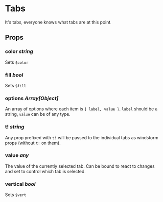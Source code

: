 # Tabs
It's tabs, everyone knows what tabs are at this point.

## Props

### color _string_
Sets `$color`

### fill _bool_
Sets `$fill`

### options _Array[Object]_
An array of options where each item is `{ label, value }`. `label`
should be a string, `value` can be of any type.

### t!<prop> _string_
Any prop prefixed with `t!` will be passed to the individual tabs as windstorm
props (without `t!` on them).

### value _any_
The value of the currently selected tab. Can be bound to react to
changes and set to control which tab is selected.

### vertical _bool_
Sets `$vert`
